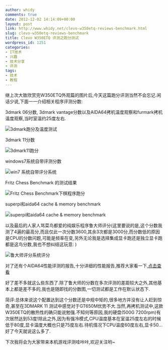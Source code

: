 ```yaml
---
author: whidy
comments: true
date: 2012-12-02 14:14:09+00:00
layout: post
link: http://www.whidy.net/clevo-w350etq-reviews-benchmark.html
slug: clevo-w350etq-reviews-benchmark
title: Clevo W350ETQ 评测之跑分测试
wordpress_id: 1251
categories:
- IT技术
- 兴趣
- 技术分享
- 评测
tags:
- 技术
- 教程
---
```


继上次大致欣赏完W350ETQ外观篇的图片后,今天这篇跑分评测当然不会忘记.闲话少说,下面一一介绍相关程序评测分数:

3dmark 06分数, 3dmark vantage分数以及AIDA64拷机温度观察和furmark拷机温度观察,当时室温约25度左右.

![3dmark跑分及温度测试](/wp-content/uploads/2012/12/3dmark-06-and-3dmark-vantage-and-furmark-400x225.jpg)

<!-- more -->
3dmark 11分数

![3dmark11跑分](/wp-content/uploads/2012/12/3dmark11-400x254.jpg)

windows7系统自带评测分数

![win7 系统自带评分系统](/wp-content/uploads/2012/12/win7systembenchmark-400x235.jpg)

Fritz Chess Benchmark 的测试结果

![Fritz Chess Benchmark下棋程序跑分](/wp-content/uploads/2012/12/Fritz-Chess-Benchmark.jpg)

superpi和aida64 cache & memory benchmark

![superpi和aida64 cache & memory benchmark](/wp-content/uploads/2012/12/superpi-and-aida64-400x187.jpg)

以及最后的人家人骂菜鸟都爱的纯娱乐程序鲁大师评分(这里要说的是,这个分数我测了4遍的最高分,而且仅此一次分数3600,其余3次都是3000分,而分数低的原因是CPU的分数问题,可能是频率在变,另外无论我是选择集成显卡跑还是独立显卡跑都是这鸟分数,我也不想纠结这玩意: )

![鲁大师评分系统评分](/wp-content/uploads/2012/12/ludashi-400x285.jpg)

对了还有个AIDA64性能评测的报告,十分详细的性能报告,推荐大家看一下,[点击查看](/wp-content/uploads/2012/12/w350etq.htm)

好了差不多就这么些东西了.除了鲁大师的分数在多次评测的差距较大之外,其他基本上都是差不多的,我也是随即找的分数图,一切测试都是工作在默认状态下.

简评:总体来说这个配置达到这个分数还是中规中矩的,很多地方并没有让人赶到惊奇,甚至在3DMARK 11 测试中感觉对于GT650M优势不大.当然,再拷机测试中,这款W350ETQ的散热性的确只能说勉强.不知何等原因,我的硬盘(500G 7200rpm)有次居然达到53度!除此之外,因为有强冷模式,CPU温度基本在室温25度左右的时候低于80度,显卡温度大概也只是75度左右.待机情况下CPU温度60度左右,显卡50...好了今天就说这么多了.

下次我将会为大家带来本机游戏评测哇咔咔,欢迎关注哟~
